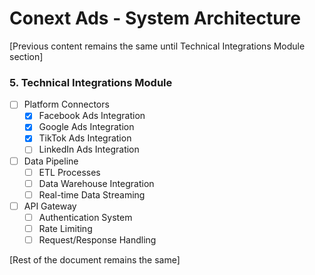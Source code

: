 # Conext Ads - System Architecture

[Previous content remains the same until Technical Integrations Module section]

### 5. Technical Integrations Module
- [ ] Platform Connectors
  - [x] Facebook Ads Integration
  - [x] Google Ads Integration
  - [x] TikTok Ads Integration
  - [ ] LinkedIn Ads Integration
- [ ] Data Pipeline
  - [ ] ETL Processes
  - [ ] Data Warehouse Integration
  - [ ] Real-time Data Streaming
- [ ] API Gateway
  - [ ] Authentication System
  - [ ] Rate Limiting
  - [ ] Request/Response Handling

[Rest of the document remains the same]